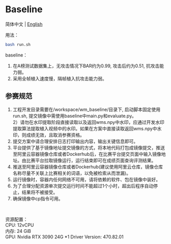 # Baseline

简体中文 | [English](README_en.md)

用法：
```bash
bash run.sh
```

baseline：<br/>
1) 在A榜测试数据集上，无攻击情况下BAR约为0.99, 攻击后约为0.51, 抗攻击能力弱。<br/>
2) 采用全帧植入速度慢，隔帧植入抗攻击能力弱。<br/>


## 参赛规范<br/>
1) 工程开发目录需要在/workspace/wm_baseline/目录下, 启动脚本固定使用run.sh, 提交镜像中需使用baseline中main.py和evaluate.py。<br/>
2）请勿在水印提取阶段直接读取以及返回wms.npy中水印，应通过开发水印提取算法提取植入视频中的水印。如果在方案中直接读取返回wms.npy中水印，则成绩无效，且取消参赛资格。<br/>
3) 提交方案中请合理安排日志打印输出内容，输出关键信息即可。<br/>
4) 平台提供了基于镜像地址提交镜像的方式，将本地代码打包成镜像提交，推送至阿里云容器镜像仓库或者Dockerhub后，在比赛平台提交页面中输入镜像地址。由比赛平台拉取镜像运行，运行结束即可在成绩页面查询评测结果。<br/>
5) 推送至阿里云容器镜像仓库或者Dockerhub(建议使用阿里云仓库，镜像仓库名称尽量不关联上比赛相关的词语，以免被检索从而泄漏)。 <br/>
6) 运行镜像时，容器内任何网络不可用，请将依赖的软件、包在镜像中装好。 <br/>
7) 为了合理分配资源单次提交运行时间不能超过1个小时，超出后程序自动停止，结果将不被接受。<br/>
8) 确保镜像中cp指令可用。<br/>
<br/>


资源配置：<br/>
CPU: 12vCPU <br/>
内存: 24 GiB <br/>
GPU: Nvidia RTX 3090  24G *1  Driver Version: 470.82.01 <br/>
<br/>